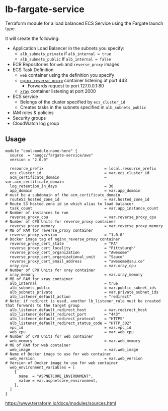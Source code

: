 # lb-fargate-service

Terraform module for a load balanced ECS Service using the Fargate launch type.

It will create the following:

- Application Load Balancer in the subnets you specify:
  - `alb_subnets_private` if `alb_internal = true`
  - `alb_subnets_public` if `alb_internal = false`
- ECR Repositories for `web` and `reverse_proxy` images
- ECS Task Definition
  - `web` container using the definition you specify
  - [`nginx_reverse_proxy`](https://github.com/aoggz/nginx-reverse-proxy) container listening at port 443
    - Forwards request to port 127.0.0.1:80
  - [`xray`](https://hub.docker.com/r/amazon/aws-xray-daemon) container listening at port 2000
- ECS service
  - Belongs of the cluster specified by `ecs_cluster_id`
  - Creates tasks in the subnets specified in `alb_subnets_public`
- IAM roles & policies
- Security groups
- CloudWatch log group

## Usage

```hcl
module "cool-module-name-here" {
  source  = "aoggz/fargate-service/aws"
  version = "2.0.0"

  resource_prefix                           = local.resource_prefix
  ecs_cluster_id                            = var.ecs_cluster_id
  acm_certificate_domain                    = var.acm_certificate_domain
  log_retention_in_days                     = 30
  app_domain                                = var.app_domain              # must be a subdomain of the acm_certificate_domain
  route53_hosted_zone_id                    = var.hosted_zone_id          # Route 53 hosted zone id in which alias to load balancer
  task_count                                = var.app_instance_count      # Number of instances to run
  reverse_proxy_cpu                         = var.reverse_proxy_cpu       # Number of CPU Units for reverse_proxy container
  reverse_proxy_memory                      = var.reverse_proxy_memory    # MB of RAM for reverse_proxy container
  reverse_proxy_version                     = "1.0.0"                     # Docker image tag of nginx_reverse_proxy container
  reverse_proxy_cert_state                  = "PA"
  reverse_proxy_cert_locality               = "Pittsburgh"
  reverse_proxy_cert_organization           = "Awesome"
  reverse_proxy_cert_organizational_unit    = "Sauce"
  reverse_proxy_cert_email_address          = "awesome@sau.ce"
  xray_cpu                                  = var.xray_cpu                # Number of CPU Units for xray container
  xray_memory                               = var.xray_memory             # MB of RAM for xray container
  alb_internal                              = true
  alb_subnets_public                        = var.public_subnet_ids
  alb_subnets_private                       = var.private_subnet_ids
  alb_listener_default_action               = "redirect"                  # Note: if redirect is used, another lb_listener_rule must be created that forwards to the target group
  alb_listener_default_redirect_host        = var.redirect_host
  alb_listener_default_redirect_port        = "443"
  alb_listener_default_redirect_protocol    = "HTTPS"
  alb_listener_default_redirect_status_code = "HTTP_302"
  vpc_id                                    = var.vpc_id
  web_cpu                                   = var.web_cpu                 # Number of CPU Units for web container
  web_memory                                = var.web_memory              # MB of RAM for web container
  web_image                                 = var.web_image               # Name of Docker image to use for web container
  web_version                               = var.web_version             # Version of Docker image to use for web container
  web_environment_variables = [
    {
      name  = "ASPNETCORE_ENVIRONMENT",
      value = var.aspnetcore_environment,
    },
  ]
}
```

https://www.terraform.io/docs/modules/sources.html
